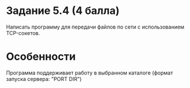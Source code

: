 # Задание 5.4 (4 балла)
Написать программу для передачи файлов по сети с использованием TCP-сокетов.
# Особенности
Программа поддерживает работу в выбранном каталоге (формат запуска сервера: "PORT DIR")
